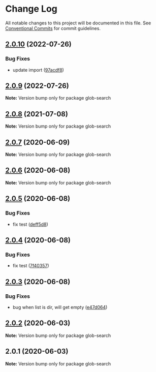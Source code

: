 # Change Log

All notable changes to this project will be documented in this file.
See [Conventional Commits](https://conventionalcommits.org) for commit guidelines.

## [2.0.10](https://github.com/bluelovers/ws-glob/compare/glob-search@2.0.8...glob-search@2.0.10) (2022-07-26)


### Bug Fixes

* update import ([97acdf8](https://github.com/bluelovers/ws-glob/commit/97acdf82a11ff3328157869f47ee26676991efc9))





## [2.0.9](https://github.com/bluelovers/ws-glob/compare/glob-search@2.0.8...glob-search@2.0.9) (2022-07-26)

**Note:** Version bump only for package glob-search





## [2.0.8](https://github.com/bluelovers/ws-glob/compare/glob-search@2.0.7...glob-search@2.0.8) (2021-07-08)

**Note:** Version bump only for package glob-search





## [2.0.7](https://github.com/bluelovers/ws-glob/compare/glob-search@2.0.6...glob-search@2.0.7) (2020-06-09)

**Note:** Version bump only for package glob-search





## [2.0.6](https://github.com/bluelovers/ws-glob/compare/glob-search@2.0.5...glob-search@2.0.6) (2020-06-08)

**Note:** Version bump only for package glob-search





## [2.0.5](https://github.com/bluelovers/ws-glob/compare/glob-search@2.0.4...glob-search@2.0.5) (2020-06-08)


### Bug Fixes

* fix test ([deff5d8](https://github.com/bluelovers/ws-glob/commit/deff5d86b64362c781d94e8f6e83cd885709a1dd))





## [2.0.4](https://github.com/bluelovers/ws-glob/compare/glob-search@2.0.3...glob-search@2.0.4) (2020-06-08)


### Bug Fixes

* fix test ([7f40357](https://github.com/bluelovers/ws-glob/commit/7f40357f760b082f5168a2907daa368dbe44756e))





## [2.0.3](https://github.com/bluelovers/ws-glob/compare/glob-search@2.0.2...glob-search@2.0.3) (2020-06-08)


### Bug Fixes

* bug when list is dir, will get empty ([e47d064](https://github.com/bluelovers/ws-glob/commit/e47d064cd99cba1c2b1797b9604a4a6514a11fa3))





## [2.0.2](https://github.com/bluelovers/ws-glob/compare/glob-search@2.0.1...glob-search@2.0.2) (2020-06-03)

**Note:** Version bump only for package glob-search





## 2.0.1 (2020-06-03)

**Note:** Version bump only for package glob-search
